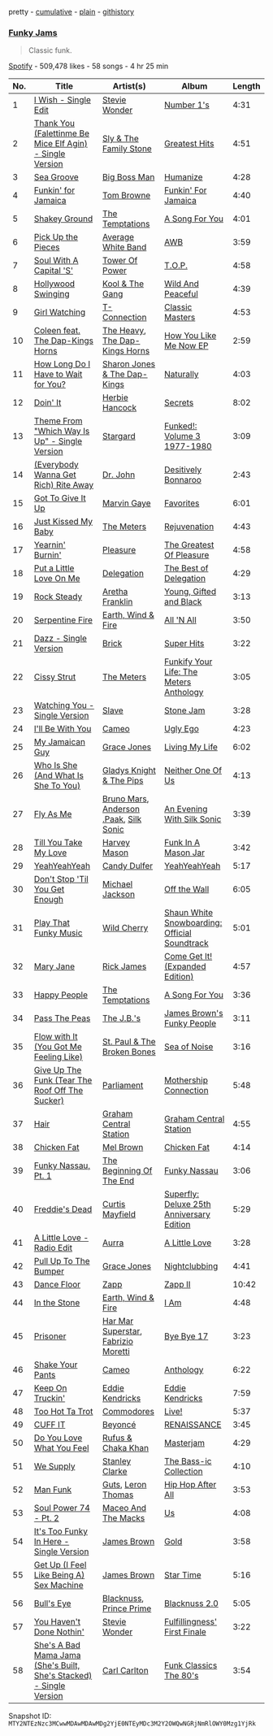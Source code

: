 pretty - [cumulative](/playlists/cumulative/37i9dQZF1DX6drTZKzZwSo.md) - [plain](/playlists/plain/37i9dQZF1DX6drTZKzZwSo) - [githistory](https://github.githistory.xyz/mackorone/spotify-playlist-archive/blob/main/playlists/plain/37i9dQZF1DX6drTZKzZwSo)

### [Funky Jams](https://open.spotify.com/playlist/37i9dQZF1DX6drTZKzZwSo)

> Classic funk.

[Spotify](https://open.spotify.com/user/spotify) - 509,478 likes - 58 songs - 4 hr 25 min

| No. | Title | Artist(s) | Album | Length |
|---|---|---|---|---|
| 1 | [I Wish \- Single Edit](https://open.spotify.com/track/6Fk2d1IMWZ5yOqUOvLfKdg) | [Stevie Wonder](https://open.spotify.com/artist/7guDJrEfX3qb6FEbdPA5qi) | [Number 1's](https://open.spotify.com/album/05IKjKz3leUEaULPbENUsy) | 4:31 |
| 2 | [Thank You \(Falettinme Be Mice Elf Agin\) \- Single Version](https://open.spotify.com/track/74iQ3gahRTOGc19bYadBE3) | [Sly & The Family Stone](https://open.spotify.com/artist/5m8H6zSadhu1j9Yi04VLqD) | [Greatest Hits](https://open.spotify.com/album/0UM9SydcBtsklCTFgGLvcT) | 4:51 |
| 3 | [Sea Groove](https://open.spotify.com/track/4lhFA1E4MFfPeO9gYJEZOs) | [Big Boss Man](https://open.spotify.com/artist/6ZEPiznKqWSTc8YMITtM0X) | [Humanize](https://open.spotify.com/album/7qMC3PZNBjYRXcBfOi7hgt) | 4:28 |
| 4 | [Funkin' for Jamaica](https://open.spotify.com/track/0xbkxTqSaW5blsYgRXpB5I) | [Tom Browne](https://open.spotify.com/artist/4Ytvi4r3WPIZmEw1Ndmkp9) | [Funkin' For Jamaica](https://open.spotify.com/album/3QEAp1Cp3DQq6QcQD90arq) | 4:40 |
| 5 | [Shakey Ground](https://open.spotify.com/track/1ELKkbWqtKRwvdCBGvETBp) | [The Temptations](https://open.spotify.com/artist/3RwQ26hR2tJtA8F9p2n7jG) | [A Song For You](https://open.spotify.com/album/4GvCMazBPoxuazsfTFk6CU) | 4:01 |
| 6 | [Pick Up the Pieces](https://open.spotify.com/track/2x1LQq8lsUzAA2wNj8yjC9) | [Average White Band](https://open.spotify.com/artist/3tx8fyu3c4OBP5nejYtUOb) | [AWB](https://open.spotify.com/album/5qZVqBEJSq2HkDMh2VCOQ6) | 3:59 |
| 7 | [Soul With A Capital 'S'](https://open.spotify.com/track/2fEdBCtMRLHJ53fB7hQVpR) | [Tower Of Power](https://open.spotify.com/artist/0JCxGVxsISZzJHJPUOtceB) | [T.O.P.](https://open.spotify.com/album/5b0EGLtlYwZt5j6Y8tbNBn) | 4:58 |
| 8 | [Hollywood Swinging](https://open.spotify.com/track/6igsoAR6Co9u7Rq3U7mlOD) | [Kool & The Gang](https://open.spotify.com/artist/3VNITwohbvU5Wuy5PC6dsI) | [Wild And Peaceful](https://open.spotify.com/album/3MRgojA0LfPka4RG7aRjsI) | 4:39 |
| 9 | [Girl Watching](https://open.spotify.com/track/0W2KbxJQrbg9nVS8oEZ4Bb) | [T\-Connection](https://open.spotify.com/artist/4zLYrCC0iBYDV8QmEYzUFS) | [Classic Masters](https://open.spotify.com/album/5sEfCUF1xi7Xkl0LkLFq5z) | 4:53 |
| 10 | [Coleen feat\. The Dap\-Kings Horns](https://open.spotify.com/track/5dzTfHXcdHjxoJbpdy4DUu) | [The Heavy](https://open.spotify.com/artist/0bZCak2tcRMY1dzEIuwF42), [The Dap\-Kings Horns](https://open.spotify.com/artist/4LFgxG38Y0l4Fo1gdQelay) | [How You Like Me Now EP](https://open.spotify.com/album/2GSmsujcCDqnTAIkFUdLOv) | 2:59 |
| 11 | [How Long Do I Have to Wait for You?](https://open.spotify.com/track/113bLFbp3F9MVN0w2KJ1ma) | [Sharon Jones & The Dap\-Kings](https://open.spotify.com/artist/6LufpoVlIYKQCu9Gjpk8B7) | [Naturally](https://open.spotify.com/album/1xwNW7Q1daqJ8LNgymY04y) | 4:03 |
| 12 | [Doin' It](https://open.spotify.com/track/3qQVUOHJdgIFWJd0jrG9GE) | [Herbie Hancock](https://open.spotify.com/artist/2ZvrvbQNrHKwjT7qfGFFUW) | [Secrets](https://open.spotify.com/album/13rwtqLWF1jl1NEDhgbYsw) | 8:02 |
| 13 | [Theme From "Which Way Is Up" \- Single Version](https://open.spotify.com/track/4u5KfkBdLmCloPDTee9ZZV) | [Stargard](https://open.spotify.com/artist/5ZvV5BO4R5dwEUPfRKXdUI) | [Funked!: Volume 3 1977\-1980](https://open.spotify.com/album/5hf3GFwcrKcXNLXs0xgESo) | 3:09 |
| 14 | [\(Everybody Wanna Get Rich\) Rite Away](https://open.spotify.com/track/2a0fkN8dbA5Kh8SR7cvl3D) | [Dr\. John](https://open.spotify.com/artist/320TrJub4arztwXRm7kqVO) | [Desitively Bonnaroo](https://open.spotify.com/album/4sdOFqfNcL5ge657ScJDXn) | 2:43 |
| 15 | [Got To Give It Up](https://open.spotify.com/track/4JmZyfkzXWN7pHJsJpN6XP) | [Marvin Gaye](https://open.spotify.com/artist/3koiLjNrgRTNbOwViDipeA) | [Favorites](https://open.spotify.com/album/4cRB1vYHEoasDzu5HN5k2D) | 6:01 |
| 16 | [Just Kissed My Baby](https://open.spotify.com/track/1TB0dZqFRQsnf4fLLLRKQV) | [The Meters](https://open.spotify.com/artist/2JRvXPGWiINrnJljNJhG5s) | [Rejuvenation](https://open.spotify.com/album/3OoFKxuziLv3B3NxhEJwOW) | 4:43 |
| 17 | [Yearnin' Burnin'](https://open.spotify.com/track/1MwJu1J5zw2ANaE3hg2Rrb) | [Pleasure](https://open.spotify.com/artist/4XeVhjTp485r7duDSL3PmU) | [The Greatest Of Pleasure](https://open.spotify.com/album/6n3TTv12yYErhIaMiL7Fwn) | 4:58 |
| 18 | [Put a Little Love On Me](https://open.spotify.com/track/6EOAOGls9pIdUJsrqytcXK) | [Delegation](https://open.spotify.com/artist/1zKp43H1kLHOTkJAeyTIkf) | [The Best of Delegation](https://open.spotify.com/album/1um0JgV0FOnEg3UA0IF2hc) | 4:29 |
| 19 | [Rock Steady](https://open.spotify.com/track/7rvGZDlfqCjY9EWEUg3Xs6) | [Aretha Franklin](https://open.spotify.com/artist/7nwUJBm0HE4ZxD3f5cy5ok) | [Young, Gifted and Black](https://open.spotify.com/album/0k5C3Z7w7uQpyGFQEzl7yB) | 3:13 |
| 20 | [Serpentine Fire](https://open.spotify.com/track/0KDc8l4VNTu6OkMYK9D7HC) | [Earth, Wind & Fire](https://open.spotify.com/artist/4QQgXkCYTt3BlENzhyNETg) | [All 'N All](https://open.spotify.com/album/0w0eT42Gyq6G9yXB0RirWh) | 3:50 |
| 21 | [Dazz \- Single Version](https://open.spotify.com/track/5gQCUf4lfy6GpuhdPzxQ6B) | [Brick](https://open.spotify.com/artist/4Uv0Jg45Oq7vBXXwQNhXyf) | [Super Hits](https://open.spotify.com/album/0NQ5vEtFfn6MDbFtNk3gUQ) | 3:22 |
| 22 | [Cissy Strut](https://open.spotify.com/track/7b8s4Z0abQQ4x4jpct4GjR) | [The Meters](https://open.spotify.com/artist/2JRvXPGWiINrnJljNJhG5s) | [Funkify Your Life: The Meters Anthology](https://open.spotify.com/album/40VWlphQtyDSj3ldPNhDvz) | 3:05 |
| 23 | [Watching You \- Single Version](https://open.spotify.com/track/1Gde0bfBP6VJVBUkaFZMxz) | [Slave](https://open.spotify.com/artist/5mtKpqeeaFavW15yIX4h5e) | [Stone Jam](https://open.spotify.com/album/7COD6hL6iPGejF8vX9DeuC) | 3:28 |
| 24 | [I'll Be With You](https://open.spotify.com/track/1cH5gmAdX31JANDnooSbRB) | [Cameo](https://open.spotify.com/artist/545idYhdloaSlLGBY8E9u2) | [Ugly Ego](https://open.spotify.com/album/57X12hXatNE1Ipla9SjJh8) | 4:23 |
| 25 | [My Jamaican Guy](https://open.spotify.com/track/7zcC5yZZp1IKnI73ztsIaE) | [Grace Jones](https://open.spotify.com/artist/2f9ZiYA2ic1r1voObUimdd) | [Living My Life](https://open.spotify.com/album/4EsGuoM79PDO7tQwqAwjKC) | 6:02 |
| 26 | [Who Is She \(And What Is She To You\)](https://open.spotify.com/track/7aqJzVdVIAwCokmju1Oid8) | [Gladys Knight & The Pips](https://open.spotify.com/artist/0TF2NxkJZPQoX1H53rEFM1) | [Neither One Of Us](https://open.spotify.com/album/7GNfj26cSJZEWvS822NELd) | 4:13 |
| 27 | [Fly As Me](https://open.spotify.com/track/3a6FcTyvSf0ED3VXeH3PJ5) | [Bruno Mars](https://open.spotify.com/artist/0du5cEVh5yTK9QJze8zA0C), [Anderson .Paak](https://open.spotify.com/artist/3jK9MiCrA42lLAdMGUZpwa), [Silk Sonic](https://open.spotify.com/artist/6PvvGcCY2XtUcSRld1Wilr) | [An Evening With Silk Sonic](https://open.spotify.com/album/1YgekJJTEueWDaMr7BYqPk) | 3:39 |
| 28 | [Till You Take My Love](https://open.spotify.com/track/6VtO5cZQzv8s3kCFjrXfhi) | [Harvey Mason](https://open.spotify.com/artist/2MNNVXEpagQ3QWiOkXjQyT) | [Funk In A Mason Jar](https://open.spotify.com/album/4FT9zMdYfx8kqaWszNrTxM) | 3:42 |
| 29 | [YeahYeahYeah](https://open.spotify.com/track/7vipNil0y3l3idt9cM3ehi) | [Candy Dulfer](https://open.spotify.com/artist/287jMoxHzjERgHI6ja8TKa) | [YeahYeahYeah](https://open.spotify.com/album/3Js1lqJTK5j3fZaZGOixPU) | 5:17 |
| 30 | [Don't Stop 'Til You Get Enough](https://open.spotify.com/track/46eu3SBuFCXWsPT39Yg3tJ) | [Michael Jackson](https://open.spotify.com/artist/3fMbdgg4jU18AjLCKBhRSm) | [Off the Wall](https://open.spotify.com/album/2ZytN2cY4Zjrr9ukb2rqTP) | 6:05 |
| 31 | [Play That Funky Music](https://open.spotify.com/track/0D7L4pBEGv8ni1cRfaTdMJ) | [Wild Cherry](https://open.spotify.com/artist/4apX9tIeHb85yPyy4F6FJG) | [Shaun White Snowboarding: Official Soundtrack](https://open.spotify.com/album/0QWjK3wGoCug92yQIeBdxu) | 5:01 |
| 32 | [Mary Jane](https://open.spotify.com/track/5hWLHFSmomXmeTXEE478My) | [Rick James](https://open.spotify.com/artist/0FrpdcVlJQqibaz5HfBUrL) | [Come Get It! \(Expanded Edition\)](https://open.spotify.com/album/3fRI3fAHalHqqnKsW5btnP) | 4:57 |
| 33 | [Happy People](https://open.spotify.com/track/6dokyiv4HEy6WWxQCQcOkA) | [The Temptations](https://open.spotify.com/artist/3RwQ26hR2tJtA8F9p2n7jG) | [A Song For You](https://open.spotify.com/album/4GvCMazBPoxuazsfTFk6CU) | 3:36 |
| 34 | [Pass The Peas](https://open.spotify.com/track/62rSpnxXl2lXDevp1z583x) | [The J.B.'s](https://open.spotify.com/artist/4lJHGi5dlJmWwFH0JKF6di) | [James Brown's Funky People](https://open.spotify.com/album/5ytMVOR2Moy8hu7Tx1hee2) | 3:11 |
| 35 | [Flow with It \(You Got Me Feeling Like\)](https://open.spotify.com/track/2eM4Ew20VXdjBhm6a6Cs9l) | [St\. Paul & The Broken Bones](https://open.spotify.com/artist/4fXkvh05wFhuH77MfD4m9o) | [Sea of Noise](https://open.spotify.com/album/2fRc3TJSXKXGFdnmcm17p2) | 3:16 |
| 36 | [Give Up The Funk \(Tear The Roof Off The Sucker\)](https://open.spotify.com/track/4XRkQloZFcRrCONN7ZQ49Y) | [Parliament](https://open.spotify.com/artist/5SMVzTJyKFJ7TUb46DglcH) | [Mothership Connection](https://open.spotify.com/album/4q1HNSka8CzuLvC8ydcsD2) | 5:48 |
| 37 | [Hair](https://open.spotify.com/track/4o1yx2u3jBmR360WIXZ3L0) | [Graham Central Station](https://open.spotify.com/artist/1OGcRXAY9iO4egWiIBqX8F) | [Graham Central Station](https://open.spotify.com/album/4ZYY6rKxpgH76mdF0u3hvj) | 4:55 |
| 38 | [Chicken Fat](https://open.spotify.com/track/0u6bZc8NhpSbH2KutleBQx) | [Mel Brown](https://open.spotify.com/artist/2ncZrdRpyOoLiAFzgrkXvZ) | [Chicken Fat](https://open.spotify.com/album/5C4WhoPBJroEK4feGnAaFH) | 4:14 |
| 39 | [Funky Nassau, Pt\. 1](https://open.spotify.com/track/6OymZ7ZOficHvs1GTJXsGg) | [The Beginning Of The End](https://open.spotify.com/artist/5dS6VBacLLPyLDAfK3B0OR) | [Funky Nassau](https://open.spotify.com/album/4JET5l83ryFSr2H5sLvSab) | 3:06 |
| 40 | [Freddie's Dead](https://open.spotify.com/track/2ouFIPC3O1HNBcVTw1d9AN) | [Curtis Mayfield](https://open.spotify.com/artist/2AV6XDIs32ofIJhkkDevjm) | [Superfly: Deluxe 25th Anniversary Edition](https://open.spotify.com/album/5QuvlU7nCUZZJauMvhlWR4) | 5:29 |
| 41 | [A Little Love \- Radio Edit](https://open.spotify.com/track/0d3MNrePFGENAawn9UuMOo) | [Aurra](https://open.spotify.com/artist/6f34Vi3DFJap7eJMDbpzEG) | [A Little Love](https://open.spotify.com/album/7yy7NUPzf23EnXciOrhluZ) | 3:28 |
| 42 | [Pull Up To The Bumper](https://open.spotify.com/track/653Fi3bqMxQQQmjw72ur6G) | [Grace Jones](https://open.spotify.com/artist/2f9ZiYA2ic1r1voObUimdd) | [Nightclubbing](https://open.spotify.com/album/4RmUcjaKiuQIw3NGMrjBca) | 4:41 |
| 43 | [Dance Floor](https://open.spotify.com/track/6d4XP98nTswxMycT6fdZNN) | [Zapp](https://open.spotify.com/artist/396Kh0m4wGUvcMUULw71yi) | [Zapp II](https://open.spotify.com/album/7ew8Rwv8ICZUhLPteXPcbk) | 10:42 |
| 44 | [In the Stone](https://open.spotify.com/track/3qZHUZTQiTMfJXcUYzY5mT) | [Earth, Wind & Fire](https://open.spotify.com/artist/4QQgXkCYTt3BlENzhyNETg) | [I Am](https://open.spotify.com/album/4RLVTxnuVN5ZWZqBFnaaQt) | 4:48 |
| 45 | [Prisoner](https://open.spotify.com/track/0B9ocbxpcwlzoML0xBeXF1) | [Har Mar Superstar](https://open.spotify.com/artist/5wjWLK4KMqmRbdUtTEV1BG), [Fabrizio Moretti](https://open.spotify.com/artist/6wVnFdBOZ3M2vYjrmLT6tW) | [Bye Bye 17](https://open.spotify.com/album/3lJgfGvlQIdJ9JdWAAape1) | 3:23 |
| 46 | [Shake Your Pants](https://open.spotify.com/track/1PlbtE9lsZ1p9iDbXzvtCp) | [Cameo](https://open.spotify.com/artist/545idYhdloaSlLGBY8E9u2) | [Anthology](https://open.spotify.com/album/5QUldCK9QqBg5Gv1LVJvDI) | 6:22 |
| 47 | [Keep On Truckin'](https://open.spotify.com/track/5CiOCxc3argOhj5qKNZGN0) | [Eddie Kendricks](https://open.spotify.com/artist/2Uuon75BhnuuxdKLYn4wHn) | [Eddie Kendricks](https://open.spotify.com/album/5StW1pmCyC1WOuEDC8aUQh) | 7:59 |
| 48 | [Too Hot Ta Trot](https://open.spotify.com/track/7sP4EhJqFnud6mrG6VbjQx) | [Commodores](https://open.spotify.com/artist/6twIAGnYuIT1pncMAsXnEm) | [Live!](https://open.spotify.com/album/3rH7V9hbxMtbKyJgROlDvz) | 5:37 |
| 49 | [CUFF IT](https://open.spotify.com/track/1xzi1Jcr7mEi9K2RfzLOqS) | [Beyoncé](https://open.spotify.com/artist/6vWDO969PvNqNYHIOW5v0m) | [RENAISSANCE](https://open.spotify.com/album/6FJxoadUE4JNVwWHghBwnb) | 3:45 |
| 50 | [Do You Love What You Feel](https://open.spotify.com/track/7fYozX6MaNmfHoGW7bFTdK) | [Rufus & Chaka Khan](https://open.spotify.com/artist/1YLsqPcFg1rj7VvhfwnDWm) | [Masterjam](https://open.spotify.com/album/2myey2664YObEQ2hs2YJeE) | 4:29 |
| 51 | [We Supply](https://open.spotify.com/track/15jrsi4n0S152zsrlWkT3v) | [Stanley Clarke](https://open.spotify.com/artist/1lGt9WgdYGpMnmwGkcCm05) | [The Bass\-ic Collection](https://open.spotify.com/album/7hgSfIM3LS53U3i122ErOM) | 4:10 |
| 52 | [Man Funk](https://open.spotify.com/track/1QQxrrABKbx5w4LIphElwb) | [Guts](https://open.spotify.com/artist/5mMkUZv8uUrlH0SHX89BeS), [Leron Thomas](https://open.spotify.com/artist/0lVzm0fYj4BredTD0LMdSY) | [Hip Hop After All](https://open.spotify.com/album/0w7sDS0APyRmH0HBPtiE8E) | 3:53 |
| 53 | [Soul Power 74 \- Pt\. 2](https://open.spotify.com/track/7rFS1AleVTvi4Ye5fzLL44) | [Maceo And The Macks](https://open.spotify.com/artist/0rDIqnqwAmDPL1gyzoFH9y) | [Us](https://open.spotify.com/album/0xokdAGKPT5G5kld9cgcOX) | 4:08 |
| 54 | [It's Too Funky In Here \- Single Version](https://open.spotify.com/track/3FSVxcdplNPNgNrZTYTxte) | [James Brown](https://open.spotify.com/artist/7GaxyUddsPok8BuhxN6OUW) | [Gold](https://open.spotify.com/album/6k3kDaRLxtRJ2Lo7DwwTxh) | 3:58 |
| 55 | [Get Up \(I Feel Like Being A\) Sex Machine](https://open.spotify.com/track/2ivdsb1RcEJjIs5tuHkUC9) | [James Brown](https://open.spotify.com/artist/7GaxyUddsPok8BuhxN6OUW) | [Star Time](https://open.spotify.com/album/2yuTyv0L51qvYuI5RIktlA) | 5:16 |
| 56 | [Bull's Eye](https://open.spotify.com/track/4kWJRQ4SKU3A8Twt8fdsmJ) | [Blacknuss](https://open.spotify.com/artist/4Voer5XJOsnL2JA6tpSE3P), [Prince Prime](https://open.spotify.com/artist/23p1rwItiE4C2SxCLe8b3r) | [Blacknuss 2.0](https://open.spotify.com/album/2b8GXykQVNWq4GC6PFFeyn) | 5:05 |
| 57 | [You Haven't Done Nothin'](https://open.spotify.com/track/1inwt0v9a4ib9yS6Y4KsdM) | [Stevie Wonder](https://open.spotify.com/artist/7guDJrEfX3qb6FEbdPA5qi) | [Fulfillingness' First Finale](https://open.spotify.com/album/1kda4McF274Jl5x3aOAmPJ) | 3:22 |
| 58 | [She's A Bad Mama Jama \(She's Built, She's Stacked\) \- Single Version](https://open.spotify.com/track/653JGGOVbV5iQsCSgQcQdi) | [Carl Carlton](https://open.spotify.com/artist/6gYjIUFuKIBVJfxXnmrd5P) | [Funk Classics The 80's](https://open.spotify.com/album/2YfukrPJcXMeU05FWVAB5Q) | 3:54 |

Snapshot ID: `MTY2NTEzNzc3MCwwMDAwMDAwMDg2YjE0NTEyMDc3M2Y2OWQwNGRjNmRlOWY0Mzg1YjRk`
